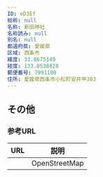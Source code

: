 ```yaml
---
ID: eD3Ef
総称: null
名称: 新田神社
名称読み: null
別名: null
都道府県: 愛媛県
区域: 西条市
緯度: 33.8675149
経度: 133.0538828
郵便番号: 7991108
住所: 愛媛県西条市小松町安井甲303
---
```


## その他

### 参考URL

| URL | 説明          |
| --- | ------------- |
|     | OpenStreetMap |
